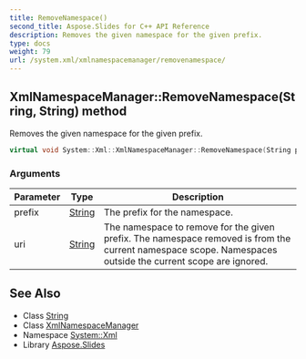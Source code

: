 ```yaml
---
title: RemoveNamespace()
second_title: Aspose.Slides for C++ API Reference
description: Removes the given namespace for the given prefix.
type: docs
weight: 79
url: /system.xml/xmlnamespacemanager/removenamespace/
---
```

## XmlNamespaceManager::RemoveNamespace(String, String) method


Removes the given namespace for the given prefix.

```cpp
virtual void System::Xml::XmlNamespaceManager::RemoveNamespace(String prefix, String uri)
```


### Arguments

| Parameter | Type | Description |
| --- | --- | --- |
| prefix | [String](../../../system/string/) | The prefix for the namespace. |
| uri | [String](../../../system/string/) | The namespace to remove for the given prefix. The namespace removed is from the current namespace scope. Namespaces outside the current scope are ignored. |

## See Also

* Class [String](../../../system/string/)
* Class [XmlNamespaceManager](../)
* Namespace [System::Xml](../../)
* Library [Aspose.Slides](../../../)